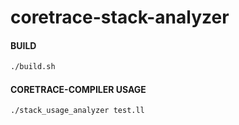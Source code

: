 # coretrace-stack-analyzer

#### BUILD

```zsh
./build.sh
```

#### CORETRACE-COMPILER USAGE

```zsh
./stack_usage_analyzer test.ll
```